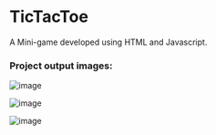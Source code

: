 # TicTacToe
A Mini-game developed using HTML and Javascript.

### Project output images:

![image](https://github.com/sKeerthana4734/TicTacToe/assets/91558152/08c1e777-3c12-441f-a143-9096ee068fa5) <br>

![image](https://github.com/sKeerthana4734/TicTacToe/assets/91558152/a90290a7-e42c-411f-a016-f70dc8861f98) <br>

![image](https://github.com/sKeerthana4734/TicTacToe/assets/91558152/5440cebc-0d48-41fb-bfb7-62979ad6bcc9)


